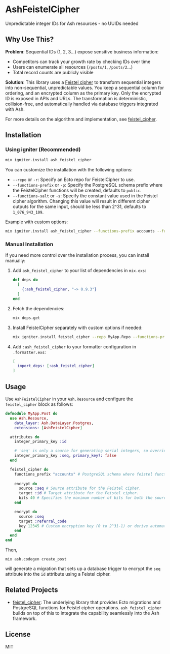 # AshFeistelCipher

Unpredictable integer IDs for Ash resources - no UUIDs needed 

## Why Use This?

**Problem**: Sequential IDs (1, 2, 3...) expose sensitive business information:
- Competitors can track your growth rate by checking IDs over time
- Users can enumerate all resources (`/posts/1`, `/posts/2`...)
- Total record counts are publicly visible

**Solution**: This library uses a [Feistel cipher](https://en.wikipedia.org/wiki/Feistel_cipher) to transform sequential integers into non-sequential, unpredictable values. You keep a sequential column for ordering, and an encrypted column as the primary key. Only the encrypted ID is exposed in APIs and URLs. The transformation is deterministic, collision-free, and automatically handled via database triggers integrated with Ash.

For more details on the algorithm and implementation, see [feistel_cipher](https://github.com/devall-org/feistel_cipher).

## Installation

### Using igniter (Recommended)

```bash
mix igniter.install ash_feistel_cipher
```

You can customize the installation with the following options:

* `--repo` or `-r`: Specify an Ecto repo for FeistelCipher to use.
* `--functions-prefix` or `-p`: Specify the PostgreSQL schema prefix where the FeistelCipher functions will be created, defaults to `public`.
* `--functions-salt` or `-s`: Specify the constant value used in the Feistel cipher algorithm. Changing this value will result in different cipher outputs for the same input, should be less than 2^31, defaults to `1_076_943_109`.

Example with custom options:

```bash
mix igniter.install ash_feistel_cipher --functions-prefix accounts --functions-salt 123456789
```

### Manual Installation

If you need more control over the installation process, you can install manually:

1. Add `ash_feistel_cipher` to your list of dependencies in `mix.exs`:

   ```elixir
   def deps do
     [
       {:ash_feistel_cipher, "~> 0.9.3"}
     ]
   end
   ```

2. Fetch the dependencies:

   ```bash
   mix deps.get
   ```

3. Install FeistelCipher separately with custom options if needed:

   ```bash
   mix igniter.install feistel_cipher --repo MyApp.Repo --functions-prefix accounts
   ```

4. Add `:ash_feistel_cipher` to your formatter configuration in `.formatter.exs`:

   ```elixir
   [
     import_deps: [:ash_feistel_cipher]
   ]
   ```

## Usage

Use `AshFeistelCipher` in your `Ash.Resource` and configure the `feistel_cipher` block as follows:

```elixir
defmodule MyApp.Post do
  use Ash.Resource,
    data_layer: Ash.DataLayer.Postgres,
    extensions: [AshFeistelCipher]

  attributes do
    integer_primary_key :id

    # 'seq' is only a source for generating serial integers, so override with primary_key?: false.
    integer_primary_key :seq, primary_key?: false
  end

  feistel_cipher do
    functions_prefix "accounts" # PostgreSQL schema where feistel functions are installed. Default is "public".
    
    encrypt do
      source :seq # Source attribute for the Feistel cipher.
      target :id # Target attribute for the Feistel cipher.
      bits 40 # Specifies the maximum number of bits for both the source and target integers.
    end

    encrypt do
      source :seq
      target :referral_code
      key 12345 # Custom encryption key (0 to 2^31-1) or derive automatically from attributes.
    end
  end
end
```

Then,

```
mix ash.codegen create_post
```

will generate a migration that sets up a database trigger to encrypt the `seq` attribute into the `id` attribute using a Feistel cipher.

## Related Projects

* [feistel_cipher](https://github.com/devall-org/feistel_cipher): The underlying library that provides Ecto migrations and PostgreSQL functions for Feistel cipher operations. `ash_feistel_cipher` builds on top of this to integrate the capability seamlessly into the Ash framework.

## License

MIT